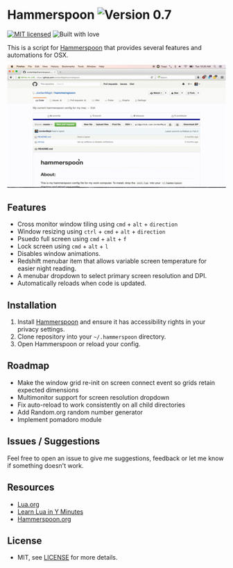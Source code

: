# Hammerspoon ![Version 0.7](https://img.shields.io/badge/Version-0.7-green.svg)

[![MIT licensed](https://img.shields.io/badge/license-MIT-blue.svg)](/LICENSE)
![Built with love](https://img.shields.io/badge/built%20with-%E2%9D%A4-FF8080.svg)

This is a script for [Hammerspoon](https://github.com/Hammerspoon/hammerspoon) that provides several features and automations for OSX.

![Image of window management](/assets/example.gif)

## Features

 - Cross monitor window tiling using `cmd` + `alt` + `direction`
 - Window resizing using `ctrl` + `cmd` + `alt` + `direction`
 - Psuedo full screen using `cmd` + `alt` + `f`
 - Lock screen using `cmd` + `alt` + `l`
 - Disables window animations.
 - Redshift menubar item that allows variable screen temperature for easier night reading.
 - A menubar dropdown to select primary screen resolution and DPI.
 - Automatically reloads when code is updated.

## Installation

1. Install [Hammerspoon](https://github.com/Hammerspoon/hammerspoon) and ensure it has accessibility rights in your privacy settings.
1. Clone repository into your `~/.hammerspoon` directory.
1. Open Hammerspoon or reload your config.

## Roadmap

- Make the window grid re-init on screen connect event so grids retain expected dimensions
- Multimonitor support for screen resolution dropdown
- Fix auto-reload to work consistently on all child directories
- Add Random.org random number generator
- Implement pomadoro module

## Issues / Suggestions

Feel free to open an issue to give me suggestions, feedback or let me know if something doesn't work.

## Resources

- [Lua.org](http://www.lua.org/)
- [Learn Lua in Y Minutes](https://learnxinyminutes.com/docs/lua/)
- [Hammerspoon.org](http://www.hammerspoon.org/)

## License

- MIT, see [LICENSE](/LICENSE) for more details.
